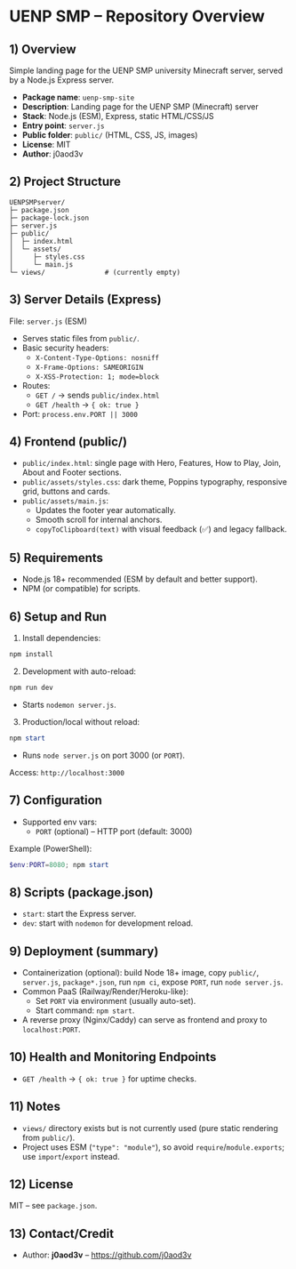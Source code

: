 # UENP SMP – Repository Overview

## 1) Overview

Simple landing page for the UENP SMP university Minecraft server, served by a Node.js Express server.

- **Package name**: `uenp-smp-site`
- **Description**: Landing page for the UENP SMP (Minecraft) server
- **Stack**: Node.js (ESM), Express, static HTML/CSS/JS
- **Entry point**: `server.js`
- **Public folder**: `public/` (HTML, CSS, JS, images)
- **License**: MIT
- **Author**: j0aod3v

## 2) Project Structure

```
UENPSMPserver/
├─ package.json
├─ package-lock.json
├─ server.js
├─ public/
│  ├─ index.html
│  └─ assets/
│     ├─ styles.css
│     └─ main.js
└─ views/               # (currently empty)
```

## 3) Server Details (Express)

File: `server.js` (ESM)

- Serves static files from `public/`.
- Basic security headers:
  - `X-Content-Type-Options: nosniff`
  - `X-Frame-Options: SAMEORIGIN`
  - `X-XSS-Protection: 1; mode=block`
- Routes:
  - `GET /` → sends `public/index.html`
  - `GET /health` → `{ ok: true }`
- Port: `process.env.PORT || 3000`

## 4) Frontend (public/)

- `public/index.html`: single page with Hero, Features, How to Play, Join, About and Footer sections.
- `public/assets/styles.css`: dark theme, Poppins typography, responsive grid, buttons and cards.
- `public/assets/main.js`:
  - Updates the footer year automatically.
  - Smooth scroll for internal anchors.
  - `copyToClipboard(text)` with visual feedback (✅) and legacy fallback.

## 5) Requirements

- Node.js 18+ recommended (ESM by default and better support).
- NPM (or compatible) for scripts.

## 6) Setup and Run

1. Install dependencies:

```powershell
npm install
```

2. Development with auto-reload:

```powershell
npm run dev
```

- Starts `nodemon server.js`.

3. Production/local without reload:

```powershell
npm start
```

- Runs `node server.js` on port 3000 (or `PORT`).

Access: `http://localhost:3000`

## 7) Configuration

- Supported env vars:
  - `PORT` (optional) – HTTP port (default: 3000)

Example (PowerShell):

```powershell
$env:PORT=8080; npm start
```

## 8) Scripts (package.json)

- `start`: start the Express server.
- `dev`: start with `nodemon` for development reload.

## 9) Deployment (summary)

- Containerization (optional): build Node 18+ image, copy `public/`, `server.js`, `package*.json`, run `npm ci`, expose `PORT`, run `node server.js`.
- Common PaaS (Railway/Render/Heroku-like):
  - Set `PORT` via environment (usually auto-set).
  - Start command: `npm start`.
- A reverse proxy (Nginx/Caddy) can serve as frontend and proxy to `localhost:PORT`.

## 10) Health and Monitoring Endpoints

- `GET /health` → `{ ok: true }` for uptime checks.

## 11) Notes

- `views/` directory exists but is not currently used (pure static rendering from `public/`).
- Project uses ESM (`"type": "module"`), so avoid `require`/`module.exports`; use `import`/`export` instead.

## 12) License

MIT – see `package.json`.

## 13) Contact/Credit

- Author: **j0aod3v** – https://github.com/j0aod3v
